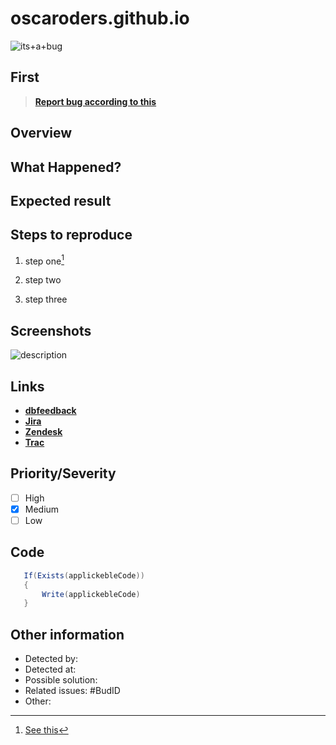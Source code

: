 # oscaroders.github.io
![its+a+bug](https://media.giphy.com/media/UAUtB4Oi9U4EM/giphy.gif)

## First
> **[Report bug according to this](https://confluence.ndcsolutions.com/display/TC/Report+bugs)**

## Overview
<!-- This is a summery to get a quick understandingof the issue. !-->

## What Happened?
<!-- A brief description of what happened when you tried to perform an action !-->

## Expected result
<!-- What should have happened when you performed the actions !-->

## Steps to reproduce
<!-- List the steps required to produce the error. !-->

1. step one[^1]

2. step two

3. step three


## Screenshots
<!-- Any relevant screenshots which show the issue !-->

![description](image.jpg)

## Links
<!-- Any relevant links for the issue. Delete as appropriate!-->

- **[dbfeedback](https://www.whatawonderfullink.sometopdomain)**
- **[Jira](https://www.whatawonderfullink.sometopdomain)** 
- **[Zendesk](https://www.whatawonderfullink.sometopdomain)** 
- **[Trac](https://www.whatawonderfullink.sometopdomain)**

## Priority/Severity
<!-- Delete as appropriate. The priority and severity assigned may be different to this !-->
- [ ] High 
- [x] Medium 
- [ ] Low 

## Code
<!-- Delete as appropriate. Code snippets related issue if any !-->

 ```C#
    If(Exists(applickebleCode))
    {
        Write(applickebleCode)
    }
```

## Other information
<!-- Delete as appropriate. Other/Miscellaneous!-->

- Detected by:
- Detected at: 
- Possible solution:
- Related issues: #BudID
- Other: 



[^1]: [See this](https://gurkstad.blogg.se/)
